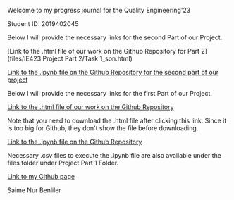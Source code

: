 Welcome to my progress journal for the Quality Engineering'23

Student ID: 2019402045


Below I will provide the necessary links for the second Part of our Project.


[Link to the .html file of our work on the Github Repository for Part 2](files/IE423 Project Part 2/Task 1_son.html)


[Link to the .ipynb file on the Github Repository for the second part of our project](https://github.com/BU-IE-423/fall-23-SNB2908/blob/main/files/IE423%20Project%20Part%202/Task%201_son%20(1).ipynb)






Below I will provide the necessary links for the first Part of our Project.

[Link to the .html file of our work on the Github Repository](files/Project_part1.html)

Note that you need to download the .html file after clicking this link. Since it is too big for Github, they don't show the file before downloading.

[Link to the .ipynb file on the Github Repository](https://github.com/BU-IE-423/fall-23-SNB2908/blob/07dc3a4a7ced7513354707b3f794f676d8bf06d3/files/Project%20Part%201/Project_part1.ipynb)

Necessary .csv files to execute the .ipynb file are also available under the files folder under Project Part 1 Folder.


[Link to my Github page](https://bu-ie-423.github.io/fall-23-SNB2908/)

Saime Nur Benliler
